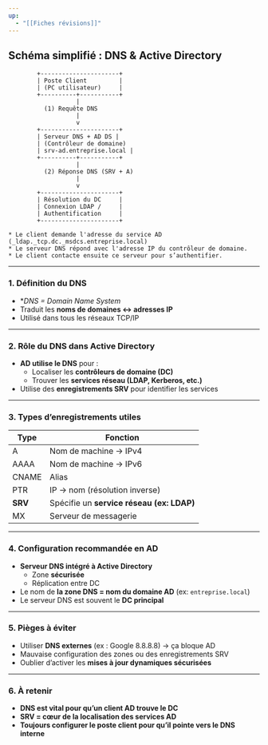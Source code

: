 ```yaml
---
up:
  - "[[Fiches révisions]]"
---
```

## Schéma simplifié : DNS & Active Directory

```plaintext
        +----------------------+
        | Poste Client         |
        | (PC utilisateur)     |
        +----------+-----------+
                   |
          (1) Requête DNS
                   |
                   v
        +----------------------+
        | Serveur DNS + AD DS |
        | (Contrôleur de domaine) 
        | srv-ad.entreprise.local |
        +----------+-----------+
                   |
          (2) Réponse DNS (SRV + A)
                   |
                   v
        +----------------------+
        | Résolution du DC     |
        | Connexion LDAP /     |
        | Authentification     |
        +----------------------+

* Le client demande l'adresse du service AD (_ldap._tcp.dc._msdcs.entreprise.local)
* Le serveur DNS répond avec l'adresse IP du contrôleur de domaine.
* Le client contacte ensuite ce serveur pour s’authentifier.
```

---
### 1. Définition du DNS
- **DNS = Domain Name System*
- Traduit les **noms de domaines ↔ adresses IP**
- Utilisé dans tous les réseaux TCP/IP

---
### 2. Rôle du DNS dans Active Directory
- **AD utilise le DNS** pour :
    - Localiser les **contrôleurs de domaine (DC)**
    - Trouver les **services réseau (LDAP, Kerberos, etc.)**
- Utilise des **enregistrements SRV** pour identifier les services

---
### 3. Types d’enregistrements utiles

|Type|Fonction|
|---|---|
|A|Nom de machine → IPv4|
|AAAA|Nom de machine → IPv6|
|CNAME|Alias|
|PTR|IP → nom (résolution inverse)|
|**SRV**|Spécifie un **service réseau (ex: LDAP)**|
|MX|Serveur de messagerie|

---
### 4. Configuration recommandée en AD
- **Serveur DNS intégré à Active Directory**
    - Zone **sécurisée**
    - Réplication entre DC
- Le nom de **la zone DNS = nom du domaine AD** (ex: `entreprise.local`)
- Le serveur DNS est souvent le **DC principal**

---
### 5. Pièges à éviter
- Utiliser **DNS externes** (ex : Google 8.8.8.8) → ça bloque AD
- Mauvaise configuration des zones ou des enregistrements SRV
- Oublier d’activer les **mises à jour dynamiques sécurisées**

---
### 6. À retenir
- **DNS est vital pour qu’un client AD trouve le DC**
- **SRV = cœur de la localisation des services AD**
- **Toujours configurer le poste client pour qu’il pointe vers le DNS interne**
